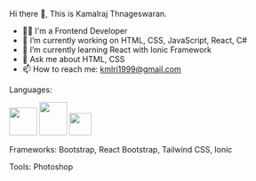 Hi there 👋, This is Kamalraj Thnageswaran.
- 👩‍💻 I'm a Frontend Developer
- 🔭 I’m currently working on HTML, CSS, JavaScript, React, C#
- 🌱 I’m currently learning React with Ionic Framework
- 💬 Ask me about HTML, CSS
- 📫 How to reach me: kmlrj1999@gmail.com

Languages:

<img src="https://github.com/kamalrajtz/kamalrajtz/assets/84303500/e40216c1-9f62-42b0-9c4f-f5fa0c87d56b" width="50" height="50" /> <img src="https://github.com/kamalrajtz/kamalrajtz/assets/84303500/75ad4c87-1a55-4cc5-b5fa-ce52dbfe10d5" width="50" height="60" /> <img src="https://github.com/kamalrajtz/kamalrajtz/assets/84303500/b5d14f57-b9b4-4374-bbda-10c15488905a" width="40" height="40" />




Frameworks:
Bootstrap, React Bootstrap, Tailwind CSS, Ionic

Tools:
Photoshop



